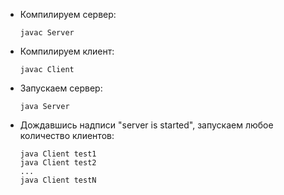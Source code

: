 * Компилируем сервер:
    ```shell
    javac Server
    ```
* Компилируем клиент:
    ```shell
    javac Client
    ```
* Запускаем сервер:
    ```shell
    java Server
    ```

* Дождавшись надписи "server is started", запускаем любое количество клиентов:
    ```shell
    java Client test1
    java Client test2
    ...
    java Client testN
    ```
